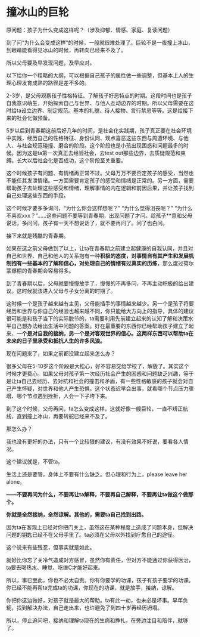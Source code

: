 # 撞冰山的巨轮

原问题：孩子为什么变成这样呢？（涉及抑郁、情感、家庭、复读问题）

到了问“为什么会变成这样”的时候，一般就很难处理了。巨轮不是一夜撞上冰山，到眼睛能看得见冰山的时候，再转向已经来不及了。

所以父母要及早发现问题，及早应对。

以下给你一个粗略的大纲，可以根据自己孩子的属性做一些调整，但基本上人的生理心理发育成熟的路径是差不多的。

2-3岁，是父母观察孩子性格特征、了解孩子好恶特点的时期。这段时间也是孩子自我意识萌生，开始探索自己与世界、与他人互动边界的时期。所以父母需要在这时给ta设立边界、制定规范。基本的礼貌、待人接物、言行禁忌等等。这是给接下来的社会化做预备。

5岁以后到青春期这前后好几年的时间，是社会化实践期，孩子真正要在社会环境中实践，经历自己的性格特征、身份认同、观点喜恶这些东西与周遭环境、与他人、与社会规范碰撞、磨合的阶段。这个阶段也是小孩出现困惑和问题最多的时候。因为这是ta第一次真正去经验社会，去test out那些边界，去质疑规范和束缚。长大以后社会化是否成功，这个阶段至关重要。

这个时候孩子有问题、有情绪再正常不过。父母万万不要否定孩子的感受，当然也不能任其发泄情绪。一方面需要肯定孩子的感受和情绪是正常的。另一方面，需要帮助孩子去处理这些感受和情绪，理解事情的内在逻辑和前因后果，并让孩子找到自己处理这些东西的手段。

这个时候才要多多询问，“为什么你会这样想呢？” “为什么觉得沮丧呢？” “为什么不喜欢xxx？”……这些问题不要等到青春期，出现问题了才问。趁孩子**意和父母说话，多问问，孩子有一天不想说话了，就不要再问了。问了也白问。

接下来就是残酷的青春期。

如果在这之前父母做到了以上，让ta在青春期之前建立起健康的自我认同，并且对自己和世界、自己和他人的关系抱有一种**积极的态度，对事情自有其产生和发展机制抱有一些基本的了解和信心，对处理自己的情绪有过真实的历练**，那么度过荷尔蒙爆棚的青春期会容易得多。

到了青春期以后，父母就要慢慢放手了，慢慢的不再多问，不再主动积极的给出建议。这时候就该进入父母与子女分离的时期了。

这时候一个是孩子越来越有主见，父母能插手的事情越来越少。另一个是孩子将要经历和世界与你自己的经验也越来越不同，你只能给大方向上的指导，具体的建议很可能是和孩子当下的实际脱节的，ta需要利用先前建立起来的认知了解和决策水平自己想办法给出生活中问题的答案。好在最重要的东西你已经帮助孩子建立了起来，**一个是对自我的接纳，另一个是对客观世界的信心。这两样东西可以帮助ta在未来的日子里承受和抵抗人生的许多风浪。**

现在问题来了，如果之前都没建立起来怎么办？

很多父母在5-10岁这个阶段是大松心，好不容易交给学校了，解放了。其实这个时候才更费心。如果父母对孩子第一次经历社会产生的困惑和问题缺乏兴趣，等于是让ta自己去经历、去对抗和社会的撞击和矛盾，有一些性格敏感的孩子就会对自己产生怀疑，对世界和他人产生恐惧。这个状态迟早会出事，就看哪个节点压力骤增、哪个节点遇到挫折，人会一下子垮下来。

到了这个时候，父母再问，ta怎么变成这样，这就好像一艘巨轮，一直不矫正航线，直到撞上冰山，再要转舵已经来不及了。

那怎么办？

我也没有更好的办法，只有一个比较狠的建议，有没有效果不好说，要看各人情况。

这个建议就是，不管ta。

生活上还是要管，身体上不要有什么缺乏。但心理和行为上，please leave her alone。

**——不要再问为什么，不要再让ta解释，不要再自己解释，不要再让ta做这个做那个。**

**你就是全然接纳，全然谅解。其他的，需要ta自己找到出路。**

因为ta在客观上已经对你把门关上，虽然这在某种程度上造成了问题本身，但解决问题的钥匙已经不在父母手里了。ta必须在父母以外找到疗愈自己的途径。

这个说来有些残忍，但事实就是如此。

就好比你忘了关冷气造成对方感冒，虽然你有责任，但对方不能通过你获得医治，ta要去喝热水、睡觉、吃维C才能好起来。

所以，事已至此，你也不必太自责。你有你要学的功课，孩子有孩子要学的功课。你已经不能再帮ta完成ta的功课，你现在的功课，就是放手，接纳，谅解。

你把你这边做好，对孩子就是最大的帮助。ta有此一劫，也未必是坏事。早年负轭，找到解决办法，自己走出来，也许避免了到四十岁再经历坍塌。

所以，停止追问吧，接纳和理解ta现在的生病和挣扎，在旁边注目和陪伴，就够了。